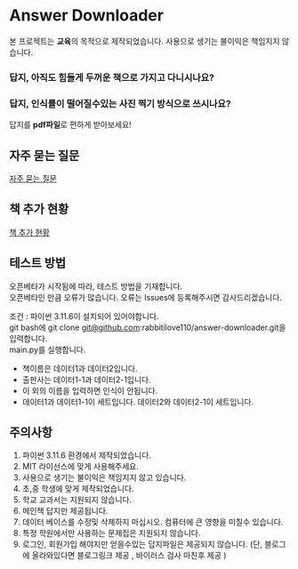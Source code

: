 # Answer Downloader
본 프로젝트는 **교육**의 목적으로 제작되었습니다. 사용으로 생기는 불이익은 책임지지 않습니다.

### 답지, 아직도 힘들게 두꺼운 책으로 가지고 다니시나요?
### 답지, 인식률이 떨어질수있는 사진 찍기 방식으로 쓰시나요?

답지를 **pdf파일**로 편하게 받아보세요!

## 자주 묻는 질문
[자주 묻는 질문](https://github.com/rabbitilove110/answer-downloader/blob/main/.github/READ/%EC%9E%90%EC%A3%BC%EB%AC%BB%EB%8A%94%EC%A7%88%EB%AC%B8.MD)

## 책 추가 현황
[책 추가 현황](https://github.com/rabbitilove110/answer-downloader/blob/main/.github/READ/%EC%B1%85%ED%98%84%ED%99%A9.MD)

## 테스트 방법
오픈베타가 시작됨에 따라, 테스트 방법을 기재합니다.<br>오픈베타인 만큼 오류가 많습니다. 오류는 Issues에 등록해주시면 감사드리겠습니다.

조건 : 파이썬 3.11.6이 설치되어 있어야합니다.<br>git bash에 git clone git@github.com:rabbitilove110/answer-downloader.git을 입력합니다.<br>main.py를 실행합니다.

- 책이름은 데이터1과 데이터2입니다.
- 출판사는 데이터1-1과 데이터2-1입니다.
- 이 외의 이름을 입력하면 인식이 안됩니다.
- 데이터1과 데이터1-1이 세트입니다. 데이터2와 데이터2-1이 세트입니다.

## 주의사항
1. 파이썬 3.11.6 환경에서 제작되었습니다.
2. MIT 라이선스에 맞게 사용해주세요.
3. 사용으로 생기는 불이익은 책임지지 않고 있습니다.
4. 초,중 학생에 맞게 제작되었습니다.
5. 학교 교과서는 지원되지 않습니다.
6. 메인책 답지만 제공됩니다.
7. 데이터 베이스를 수정및 삭제하지 마십시오. 컴퓨터에 큰 영향을 미칠수 있습니다.
8. 특정 학원에서만 사용하는 문제집은 지원되지 않습니다.
9. 로그인, 회원가입 해야지만 얻을수있는 답지파일은 제공되지 않습니다. (단, 블로그에 올라와있다면 블로그링크 제공 , 바이러스 검사 마친후 제공 )
